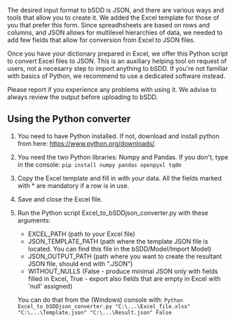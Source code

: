 The desired input format to bSDD is JSON, and there are various ways and tools that allow you to create it. We added the Excel template for those of you that prefer this form. Since spreadhsheets are based on rows and columns, and JSON allows for multilevel hierarchies of data, we needed to add few fields that allow for conversion from Excel to JSON files.

Once you have your dictionary prepared in Excel, we offer this Python script to convert Excel files to JSON. This is an auxiliary helping tool on request of users, not a necesarry step to import anything to bSDD. If you're not familiar with basics of Python, we recommend to use a dedicated software instead. 

Please report if you experience any problems with using it. We advise to always review the output before uploading to bSDD.

## Using the Python converter

1. You need to have Python installed. If not, download and install python from here: https://www.python.org/downloads/.
2. You need the two Python libraries: Numpy and Pandas. If you don't, type in the console: `pip install numpy pandas openpyxl tqdm`
4. Copy the Excel template and fill in with your data. All the fields marked with * are mandatory if a row is in use.
5. Save and close the Excel file.
6. Run the Python script Excel_to_bSDDjson_converter.py with these arguments:
    *  EXCEL_PATH (path to your Excel file)
    *  JSON_TEMPLATE_PATH (path where the template JSON file is located. You can find this file in the bSDD/Model/Import Model)
    *  JSON_OUTPUT_PATH (path where you want to create the resultant JSON file, should end with ".JSON")
    *  WITHOUT_NULLS (False - produce minimal JSON only with fields filled in Excel, True - export also fields that are empty in Excel with 'null' assigned)  
   
    You can do that from the (Windows) console with:
    ```Python Excel_to_bSDDjson_converter.py "C:\...\Excel_file.xlsx" "C:\...\Template.json" "C:\...\Result.json" False```
